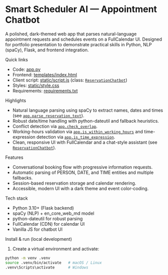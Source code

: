 # Smart Scheduler AI — Appointment Chatbot

A polished, dark-themed web app that parses natural-language appointment requests and schedules events on a FullCalendar UI. Designed for portfolio presentation to demonstrate practical skills in Python, NLP (spaCy), Flask, and frontend integration.

Quick links
- Code: [app.py](app.py)
- Frontend: [templates/index.html](templates/index.html)
- Client script: [static/script.js](static/script.js) (class: [`ReservationChatbot`](static/script.js))
- Styles: [static/style.css](static/style.css)
- Requirements: [requirements.txt](requirements.txt)

Highlights
- Natural language parsing using spaCy to extract names, dates and times (see [`app.parse_reservation_text`](app.py)).
- Robust date/time handling with python-dateutil and fallback heuristics.
- Conflict detection via [`app.check_overlap`](app.py).
- Working-hours validation via [`app.is_within_working_hours`](app.py) and time-expression detection via [`app.is_time_expression`](app.py).
- Clean, responsive UI with FullCalendar and a chat-style assistant (see [`ReservationChatbot`](static/script.js)).

Features
- Conversational booking flow with progressive information requests.
- Automatic parsing of PERSON, DATE, and TIME entities and multiple fallbacks.
- Session-based reservation storage and calendar rendering.
- Accessible, modern UI with a dark theme and event color-coding.

Tech stack
- Python 3.10+ (Flask backend)
- spaCy (NLP) + en_core_web_md model
- python-dateutil for robust parsing
- FullCalendar (CDN) for calendar UI
- Vanilla JS for chatbot UI

Install & run (local development)
1. Create a virtual environment and activate:
```bash
python -m venv .venv
source .venv/bin/activate   # macOS / Linux
.venv\Scripts\activate      # Windows